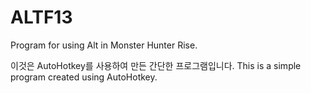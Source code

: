 # ALTF13
Program for using Alt in Monster Hunter Rise.

이것은 AutoHotkey를 사용하여 만든 간단한 프로그램입니다.
This is a simple program created using AutoHotkey.
